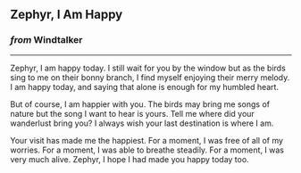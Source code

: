 
## Zephyr, I Am Happy

### *from* **Windtalker**

---

Zephyr, I am happy today. I still wait for you by the window but as the birds sing to me on their bonny branch, I find myself enjoying their merry melody. I am happy today, and saying that alone is enough for my humbled heart.

But of course, I am happier with you. The birds may bring me songs of nature but the song I want to hear is yours. Tell me where did your wanderlust bring you? I always wish your last destination is where I am.

Your visit has made me the happiest. For a moment, I was free of all of my worries. For a moment, I was able to breathe steadily. For a moment, I was very much alive. Zephyr, I hope I had made you happy today too.